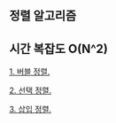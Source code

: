 ## 정렬 알고리즘


## 시간 복잡도 O(N^2)

[1. 버블 정렬.](https://github.com/kksoo0131/Study/blob/main/Algorithm/Sorting/bubbleSort.cpp)

[2. 선택 정렬.](https://github.com/kksoo0131/Study/blob/main/Algorithm/Sorting/selectionSort.cpp)

[3. 삽입 정렬.](https://github.com/kksoo0131/Study/blob/main/Algorithm/Sorting/insertionSort.cpp)
